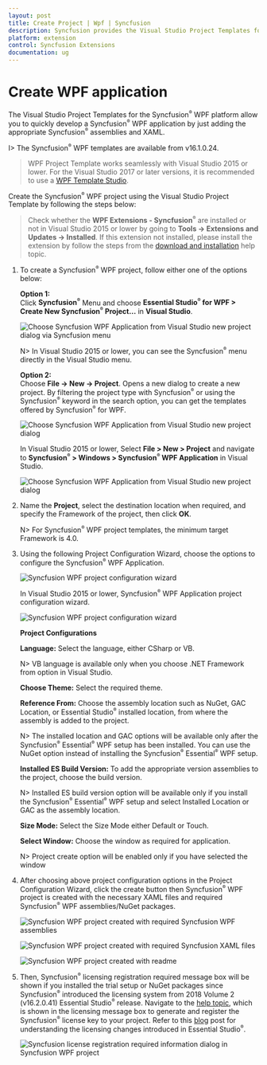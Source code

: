```yaml
---
layout: post
title: Create Project | Wpf | Syncfusion
description: Syncfusion provides the Visual Studio Project Templates for the Syncfusion WPF platform to create Syncfusion WPF Application by addiing the required assemblies
platform: extension
control: Syncfusion Extensions
documentation: ug
---
```



# Create WPF application

The Visual Studio Project Templates for the Syncfusion<sup style="font-size:70%">&reg;</sup> WPF platform allow you to quickly develop a Syncfusion<sup style="font-size:70%">&reg;</sup> WPF application by just adding the appropriate Syncfusion<sup style="font-size:70%">&reg;</sup> assemblies and XAML. 

I> The Syncfusion<sup style="font-size:70%">&reg;</sup> WPF templates are available from v16.1.0.24. 

> WPF Project Template works seamlessly with Visual Studio 2015 or lower. For the Visual Studio 2017 or later versions, it is recommended to use a [WPF Template Studio](https://help.Syncfusion.com/wpf/visual-studio-integration/template-studio).

Create the Syncfusion<sup style="font-size:70%">&reg;</sup> WPF project using the Visual Studio Project Template by following the steps below: 

> Check whether the **WPF Extensions - Syncfusion<sup style="font-size:70%">&reg;</sup>** are installed or not in Visual Studio 2015 or lower by going to **Tools -> Extensions and Updates -> Installed**. If this extension not installed, please install the extension by follow the steps from the [download and installation](https://help.Syncfusion.com/wpf/visual-studio-integration/download-and-installation) help topic.

1.	To create a Syncfusion<sup style="font-size:70%">&reg;</sup> WPF project, follow either one of the options below:

	**Option 1:**  
	Click **Syncfusion<sup style="font-size:70%">&reg;</sup>** Menu and choose **Essential Studio<sup style="font-size:70%">&reg;</sup> for WPF > Create New Syncfusion<sup style="font-size:70%">&reg;</sup> Project…**  in **Visual Studio**.
    
	![Choose Syncfusion WPF Application from Visual Studio new project dialog via Syncfusion menu](Project-Template-images/Syncfusion-Menu.png)

	N> In Visual Studio 2015 or lower, you can see the  Syncfusion<sup style="font-size:70%">&reg;</sup> menu directly in the Visual Studio menu.

	**Option 2:**   
	Choose **File -> New -> Project**. Opens a new dialog to create a new project. By filtering the project type with Syncfusion<sup style="font-size:70%">&reg;</sup> or using the Syncfusion<sup style="font-size:70%">&reg;</sup> keyword in the search option, you can get the templates offered by Syncfusion<sup style="font-size:70%">&reg;</sup> for WPF.

	![Choose Syncfusion WPF Application from Visual Studio new project dialog](Project-Template-images/Syncfusion-Project-Template-Gallery2019-1.png)

	In Visual Studio 2015 or lower, Select **File > New > Project** and navigate to **Syncfusion<sup style="font-size:70%">&reg;</sup> > Windows > Syncfusion<sup style="font-size:70%">&reg;</sup> WPF Application** in Visual Studio. 

	![Choose Syncfusion WPF Application from Visual Studio new project dialog](Project-Template-images/Syncfusion-Project-Template-Gallery-1.png)

2.	Name the **Project**, select the destination location when required, and specify the Framework of the project, then click **OK**.  

	N> For Syncfusion<sup style="font-size:70%">&reg;</sup> WPF project templates, the minimum target Framework is 4.0. 

3.	Using the following Project Configuration Wizard, choose the options to configure the Syncfusion<sup style="font-size:70%">&reg;</sup> WPF Application.  
  
	![Syncfusion WPF project configuration wizard](Project-Template-images/Syncfusion-Project-Template-Gallery2019-2.png)
                                                 
	In Visual Studio 2015 or lower, Syncfusion<sup style="font-size:70%">&reg;</sup> WPF Application project configuration wizard. 

	![Syncfusion WPF project configuration wizard](Project-Template-images/Syncfusion-Project-Template-Gallery-2.png)

	**Project Configurations**

	**Language:** Select the language, either CSharp or VB.

	N> VB language is available only when you choose .NET Framework from option in Visual Studio.

	**Choose Theme:** Select the required theme.

	**Reference From:** Choose the assembly location such as NuGet, GAC Location, or Essential Studio<sup style="font-size:70%">&reg;</sup> installed location, from where the assembly is added to the project.

	N> The installed location and GAC options will be available only after the Syncfusion<sup style="font-size:70%">&reg;</sup> Essential<sup style="font-size:70%">&reg;</sup> WPF setup has been installed. You can use the NuGet option instead of installing the Syncfusion<sup style="font-size:70%">&reg;</sup> Essential<sup style="font-size:70%">&reg;</sup> WPF setup.

	**Installed ES Build Version:** To add the appropriate version assemblies to the project, choose the build version.

	N> Installed ES build version option will be available only if you install the Syncfusion<sup style="font-size:70%">&reg;</sup> Essential<sup style="font-size:70%">&reg;</sup> WPF setup and select Installed Location or GAC as the assembly location.

	**Size Mode:** Select the Size Mode either Default or Touch.

	**Select Window:** Choose the window as required for application.

	N> Project create option will be enabled only if you have selected the window
      
4.	After choosing above project configuration options in the Project Configuration Wizard, click the create button then Syncfusion<sup style="font-size:70%">&reg;</sup> WPF project is created with the necessary XAML files and required Syncfusion<sup style="font-size:70%">&reg;</sup> WPF assemblies/NuGet packages. 

	![Syncfusion WPF project created with required Syncfusion WPF assemblies](Project-Template-images/Syncfusion-Project-Template-Gallery-7.png)

	![Syncfusion WPF project created with required Syncfusion XAML files](Project-Template-images/Syncfusion-Project-Template-Gallery-8.png)

	![Syncfusion WPF project created with readme](Project-Template-images/Syncfusion-Project-Template-Gallery-10.png)

5.	Then, Syncfusion<sup style="font-size:70%">&reg;</sup> licensing registration required message box will be shown if you installed the trial setup or NuGet packages since Syncfusion<sup style="font-size:70%">&reg;</sup> introduced the licensing system from 2018 Volume 2 (v16.2.0.41) Essential Studio<sup style="font-size:70%">&reg;</sup> release. Navigate to the [help topic](https://help.Syncfusion.com/common/essential-studio/licensing/overview#how-to-generate-Syncfusion-license-key), which is shown in the licensing message box to generate and register the Syncfusion<sup style="font-size:70%">&reg;</sup> license key to your project. Refer to this [blog](https://www.Syncfusion.com/blogs/post/whats-new-in-2018-volume-2.aspx) post for understanding the licensing changes introduced in Essential Studio<sup style="font-size:70%">&reg;</sup>.

	![Syncfusion license registration required information dialog in Syncfusion WPF project](Project-Template-images/Syncfusion-Project-Template-Gallery-9.png)   